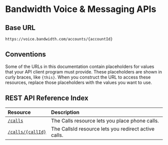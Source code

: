 # Bandwidth Voice & Messaging APIs

## Base URL
`https://voice.bandwidth.com/accounts/{accountId}`

## Conventions
Some of the URLs in this documentation contain placeholders for values that your API client program must provide. These placeholders are shown in curly braces, like `{this}`. When you construct the URL to access these resources, replace those placeholders with the values you want to use.

## REST API Reference Index

| Resource                                                              | Description                                                                                                                                                                                                                                                                                                                                                                                                                                                                                                                                                                                                                                                                                                                                                                                                                                        |
|:----------------------------------------------------------------------|:---------------------------------------------------------------------------------------------------------------------------------------------------------------------------------------------------------------------------------------------------------------------------------------------------------------------------------------------------------------------------------------------------------------------------------------------------------------------------------------------------------------------------------------------------------------------------------------------------------------------------------------------------------------------------------------------------------------------------------------------------------------------------------------------------------------------------------------------------|
| [`/calls`](calls/postCalls.md)                                            | The Calls resource lets you place phone calls. |
| [`/calls/{callId}`](calls/postCallsCallId.md)                                            | The CallsId resource lets you redirect active calls. |
